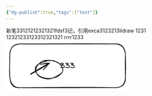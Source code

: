 ```yaml
---
{"dg-publish":true,"tags":["test"]}
---
```


新笔33121212321321fdsf3记，引用exca3123213lidraw
1231
12321233123312321321
rrrr1233
![test.excalidraw.png](img/user/Excalidraw/test.excalidraw.png)